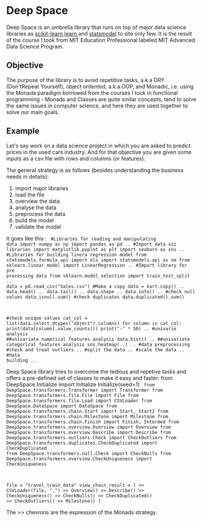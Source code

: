 <H1> Deep Space </H1>

Deep Space is an umbrella library that runs on top of major data science libraries as <a href="https://scikit-learn.org/"> scikit-learn learn </a> and <a href="https://www.statsmodels.org/">statsmodel<a> to site only few.
It is the result of the course I took from MIT Education Professional labeled MIT Advanced Data Science Program.

<h2>Objective</h2>
The purpose of the library is to avoid repetitive tasks, a.k.a DRY (Don'tRepeat Yourself), object oritented, a.k.a.OOP, and Monadic, i.e. using the Monada paradigm borrowed from the courses I took in functional programming - Monads and Classes are quite smilar concepts, tend to solve the same issues in computer science, and here they are used together to solve our main goals.

<h2>Example</h2>
Let's say work on a data science project in which you are asked to predict prices in the used cars industry. 
And for that objective you are given some inputs as a csv file with rows and columns (or features).

The general strategy is as follows (besides understanding the business needs in details):
1. import major libraries
2. load the file
3. overview the data
4. analyse the data
5. preprocess the data
6. build the model
7. validate the model

It goes like this :
<code>
#Libraries for reading and manipulating data
import numpy as np
import pandas as pd
..
#Import data viz libraries
import matplotlib.pyplot as plt
import seaborn as sns
..
#Libraries for building linera regression model
from statsmodels.formula.api import ols
import statsmodels.api as sm
from sklearn.linear_model import LinearRegression
..
#Import library for pre processing data
from sklearn.model_selection import train_test_split
..
data = pd.read_csv("Sales.csv")
#Make a copy 
data = kart.copy()
..
data.head()
..
data.tail()
..
data.shape
..
data.info()
..
#check null values
data.isnull.sum()
#check duplicates
data.duplicated().sum()

#check unique values
cat_col = list(data.select_dtypes("object").columns)
for column in cat_col:
    print(data[column].value_counts())
    print("-" * 50)
..
#univarie analysis
##univariate numerical features analysis
data.hist()
..
##univariate categorical features analysis
sns.heatmap(..)
..
#data preprocessing
#check and treat outliers
..
#split the data
..
#scale the data
..
#data building
..
</code>

Deep Space library tries to overcome the tedious and repetive tasks and offers a pre-defined set of classes to make it easy and faster:
from DeepSpace.Initialize import Initialize
Initialize(seed=1)
<code>
from DeepSpace.transformers.Transformer import Transformer
from DeepSpace.transformers.file.File import File
from DeepSpace.transformers.file.Load import CSVLoader
from DeepSpace.DataSpace import DataSpace
from DeepSpace.transformers.chain.Start import Start, Start2
from DeepSpace.transformers.chain.Milestone import Milestone
from DeepSpace.transformers.chain.Finish import Finish, Intermed
from DeepSpace.transformers.overview.Overview import Overview
from DeepSpace.transformers.overview.Describe import Describe
from DeepSpace.transformers.outliers.Check import CheckOutliers
from DeepSpace.transformers.duplicates.CheckDuplicated import CheckDuplicated
from DeepSpace.transformers.null.Check import CheckNulls
from DeepSpace.transformers.overview.CheckUniqueness import CheckUniqueness

file = "travel_train_data"
view_chain_result =  (
     >> CSVLoader(file, ",")
     >> Overview() 
     >> Describe() 
     >> CheckUniqueness()
     >> CheckNulls() 
     >> CheckDuplicated()
     >> CheckOutliers()
     >> Milestone()
)
</code>

The >> chevrons are the expression of the Monads strategy.
  

